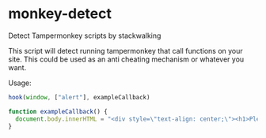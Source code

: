 # monkey-detect
Detect Tampermonkey scripts by stackwalking

This script will detect running tampermonkey that call functions on your site.
This could be used as an anti cheating mechanism or whatever you want.


Usage: 
```javascript
hook(window, ["alert"], exampleCallback)

function exampleCallback() {
  document.body.innerHTML = "<div style=\"text-align: center;\"><h1>Please disable TamperMonkey!</h1></div>";
}
```
